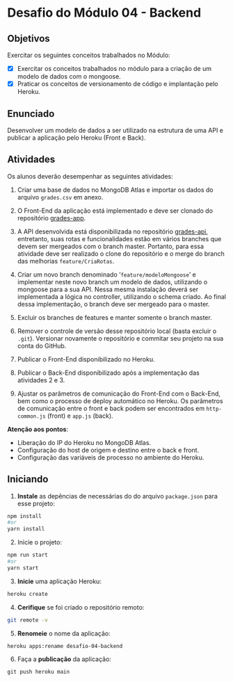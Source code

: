 # Desafio do Módulo 04 - Backend

## Objetivos

Exercitar os seguintes conceitos trabalhados no Módulo:

- [x] Exercitar os conceitos trabalhados no módulo para a criação de um modelo de dados com o mongoose.
- [x] Praticar os conceitos de versionamento de código e implantação pelo Heroku.

## Enunciado

Desenvolver um modelo de dados a ser utilizado na estrutura de uma API e publicar a aplicação pelo Heroku (Front e Back).

## Atividades

Os alunos deverão desempenhar as seguintes atividades:

1. Criar uma base de dados no MongoDB Atlas e importar os dados do arquivo `grades.csv` em anexo.

2. O Front-End da aplicação está implementado e deve ser clonado do repositório [grades-app](https://github.com/brunoaugustoteixeira/grades-app.git).

3. A API desenvolvida está disponibilizada no repositório [grades-api](https://github.com/brunoaugustoteixeira/grades-api.git), entretanto, suas rotas e funcionalidades estão em vários branches que devem ser mergeados com o branch master. Portanto, para essa atividade deve ser realizado o clone do repositório e o merge do branch das melhorias `feature/CriaRotas`.

4. Criar um novo branch denominado ‘`feature/modeloMongoose`’ e implementar neste novo branch um modelo de dados, utilizando o mongoose para a sua API. Nessa mesma instalação deverá ser implementada a lógica no controller, utilizando o schema criado. Ao final dessa implementação, o branch deve ser mergeado para o master.

5. Excluir os branches de features e manter somente o branch master.

6. Remover o controle de versão desse repositório local (basta excluir o `.git`). Versionar novamente o repositório e commitar seu projeto na sua conta do GitHub.

7. Publicar o Front-End disponibilizado no Heroku.

8. Publicar o Back-End disponibilizado após a implementação das atividades 2 e 3.

9. Ajustar os parâmetros de comunicação do Front-End com o Back-End, bem como o processo de deploy automático no Heroku. Os parâmetros de comunicação entre o front e back podem ser encontrados em `http-common.js` (front) e `app.js` (back).

**Atenção aos pontos**:

- Liberação do IP do Heroku no MongoDB Atlas.
- Configuração do host de origem e destino entre o back e front.
- Configuração das variáveis de processo no ambiente do Heroku.

## Iniciando

1. **Instale** as depências de necessárias do do arquivo `package.json` para esse projeto:

```bash
npm install
#or
yarn install
```

2. Inicie o projeto:

```bash
npm run start
#or
yarn start
```

3. **Inicie** uma aplicação Heroku:

```bash
heroku create
```

4. **Cerifique** se foi criado o repositório remoto:

```bash
git remote -v
```

5. **Renomeie** o nome da aplicação:

```bash
heroku apps:rename desafio-04-backend
```

6. Faça a **publicação** da aplicação:

```
git push heroku main
```
